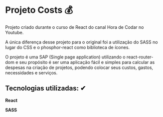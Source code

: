 # Projeto Costs 💰

Projeto criado durante o curso de React do canal Hora de Codar no Youtube.

A única diferença desse projeto para o original foi a utilização do SASS no lugar do CSS e o phosphor-react como biblioteca de ícones.

O projeto é uma SAP (Single page application) utilizando o react-router-dom e seu propósito é ser uma aplicação fácil e simples para calcular as despesas na criação de projetos, podendo colocar seus custos, gastos, necessidades e serviços.

## Tecnologias utilizadas: ✔

**React**

**SASS**
